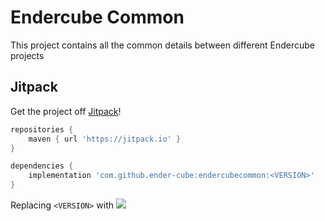 # Endercube Common
This project contains all the common details between different Endercube projects

## Jitpack

Get the project off [Jitpack](https://jitpack.io)!

```groovy
repositories {
    maven { url 'https://jitpack.io' }
}

dependencies {
    implementation 'com.github.ender-cube:endercubecommon:<VERSION>'
}
```

Replacing `<VERSION>` with [![](https://jitpack.io/v/ender-cube/endercubecommon.svg)](https://jitpack.io/#ender-cube/endercubecommon)

